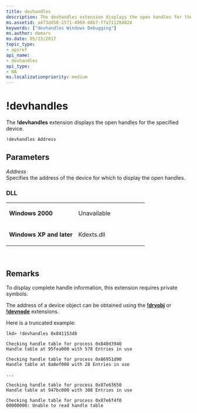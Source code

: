 ```yaml
---
title: devhandles
description: The devhandles extension displays the open handles for the specified device.
ms.assetid: a473dd58-1571-4969-b8b7-f7a71128d824
keywords: ["devhandles Windows Debugging"]
ms.author: domars
ms.date: 05/23/2017
topic_type:
- apiref
api_name:
- devhandles
api_type:
- NA
ms.localizationpriority: medium
---
```


# !devhandles


The **!devhandles** extension displays the open handles for the specified device.

```dbgcmd
!devhandles Address 
```

## <span id="Parameters"></span><span id="parameters"></span><span id="PARAMETERS"></span>Parameters


<span id="_______Address______"></span><span id="_______address______"></span><span id="_______ADDRESS______"></span> *Address*   
Specifies the address of the device for which to display the open handles.

### <span id="DLL"></span><span id="dll"></span>DLL

<table>
<colgroup>
<col width="50%" />
<col width="50%" />
</colgroup>
<tbody>
<tr class="odd">
<td align="left"><p><strong>Windows 2000</strong></p></td>
<td align="left"><p>Unavailable</p></td>
</tr>
<tr class="even">
<td align="left"><p><strong>Windows XP and later</strong></p></td>
<td align="left"><p>Kdexts.dll</p></td>
</tr>
</tbody>
</table>

 

Remarks
-------

To display complete handle information, this extension requires private symbols.

The address of a device object can be obtained using the [**!drvobj**](-drvobj.md) or [**!devnode**](-devnode.md) extensions.

Here is a truncated example:

```dbgcmd
lkd> !devhandles 0x841153d8

Checking handle table for process 0x840d3940
Handle table at 95fea000 with 578 Entries in use

Checking handle table for process 0x86951d90
Handle table at 8a8ef000 with 28 Entries in use

...

Checking handle table for process 0x87e63650
Handle table at 947bc000 with 308 Entries in use

Checking handle table for process 0x87e6f4f0
00000000: Unable to read handle table
```

 

 





